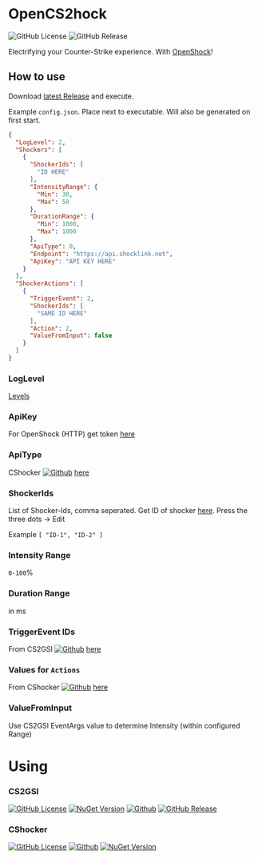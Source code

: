 ﻿# OpenCS2hock
![GitHub License](https://img.shields.io/github/license/c9glax/OpenCS2hock)
![GitHub Release](https://img.shields.io/github/v/release/c9glax/OpenCS2hock)

Electrifying your Counter-Strike experience. With [OpenShock](https://openshock.org/)!

## How to use

Download [latest Release](https://github.com/C9Glax/OpenCS2hock/releases/latest) and execute.

Example `config.json`. Place next to executable. Will also be generated on first start.
```json
{
  "LogLevel": 2,
  "Shockers": [
    {
      "ShockerIds": [
        "ID HERE"
      ],
      "IntensityRange": {
        "Min": 30,
        "Max": 50
      },
      "DurationRange": {
        "Min": 1000,
        "Max": 1000
      },
      "ApiType": 0,
      "Endpoint": "https://api.shocklink.net",
      "ApiKey": "API KEY HERE"
    }
  ],
  "ShockerActions": [
    {
      "TriggerEvent": 2,
      "ShockerIds": [
        "SAME ID HERE"
      ],
      "Action": 2,
      "ValueFromInput": false
    }
  ]
}
```

### LogLevel 
[Levels](https://learn.microsoft.com/de-de/dotnet/api/microsoft.extensions.logging.loglevel?view=dotnet-plat-ext-8.0)

### ApiKey 
For OpenShock (HTTP) get token [here](https://shocklink.net/#/dashboard/tokens)

### ApiType
CShocker [![Github](https://img.shields.io/badge/Github-8A2BE2)](https://github.com/C9Glax/cshocker) [here](https://github.com/C9Glax/CShocker/blob/master/CShocker/Shockers/Abstract/ShockerApi.cs)

### ShockerIds
List of Shocker-Ids, comma seperated. Get ID of shocker [here](https://shocklink.net/#/dashboard/shockers/own). Press the three dots -> Edit

Example `[ "ID-1", "ID-2" ]`

### Intensity Range
`0-100`%

### Duration Range
in ms

### TriggerEvent IDs
From CS2GSI [![Github](https://img.shields.io/badge/Github-8A2BE2)](https://github.com/C9Glax/CS2GSI) [here](https://github.com/C9Glax/CS2GSI/blob/master/CS2GSI/CS2Event.cs)

### Values for `Actions`
From CShocker [![Github](https://img.shields.io/badge/Github-8A2BE2)](https://github.com/C9Glax/cshocker) [here](https://github.com/C9Glax/CShocker/blob/master/CShocker/Shockers/ControlAction.cs)

### ValueFromInput
Use CS2GSI EventArgs value to determine Intensity (within configured Range)

# Using
### CS2GSI
[![GitHub License](https://img.shields.io/github/license/c9glax/CS2GSI)](/LICENSE)
[![NuGet Version](https://img.shields.io/nuget/v/CS2GSI)](https://www.nuget.org/packages/CS2GSI/)
[![Github](https://img.shields.io/badge/Github-8A2BE2)](https://github.com/C9Glax/CS2GSI)
[![GitHub Release](https://img.shields.io/github/v/release/c9glax/CS2GSI)](https://github.com/C9Glax/CS2GSI/releases/latest)
### CShocker
[![GitHub License](https://img.shields.io/github/license/c9glax/cshocker)](https://github.com/C9Glax/CShocker)
[![Github](https://img.shields.io/badge/Github-8A2BE2)](https://github.com/C9Glax/cshocker)
[![NuGet Version](https://img.shields.io/nuget/v/CShocker)](https://shields.io/badges/nu-get-version)
